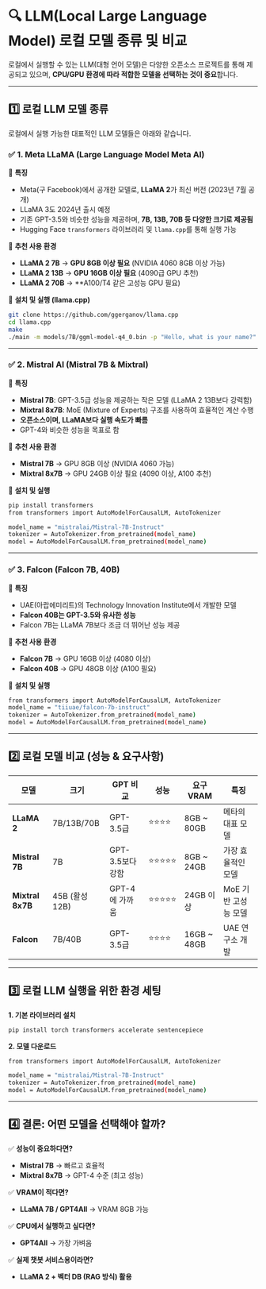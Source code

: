 # 🔍 LLM(Local Large Language Model) 로컬 모델 종류 및 비교

로컬에서 실행할 수 있는 LLM(대형 언어 모델)은 다양한 오픈소스 프로젝트를 통해 제공되고 있으며, **CPU/GPU 환경에 따라 적합한 모델을 선택하는 것이 중요**합니다.

---

## **1️⃣ 로컬 LLM 모델 종류**
로컬에서 실행 가능한 대표적인 LLM 모델들은 아래와 같습니다.

### **✅ 1. Meta LLaMA (Large Language Model Meta AI)**
📌 **특징**
- Meta(구 Facebook)에서 공개한 모델로, **LLaMA 2**가 최신 버전 (2023년 7월 공개)
- LLaMA 3도 2024년 출시 예정
- 기존 GPT-3.5와 비슷한 성능을 제공하며, **7B, 13B, 70B 등 다양한 크기로 제공됨**
- Hugging Face `transformers` 라이브러리 및 `llama.cpp`를 통해 실행 가능

📌 **추천 사용 환경**
- **LLaMA 2 7B** → **GPU 8GB 이상 필요** (NVIDIA 4060 8GB 이상 가능)
- **LLaMA 2 13B** → **GPU 16GB 이상 필요** (4090급 GPU 추천)
- **LLaMA 2 70B** → **A100/T4 같은 고성능 GPU 필요)

📌 **설치 및 실행 (llama.cpp)**
```bash
git clone https://github.com/ggerganov/llama.cpp
cd llama.cpp
make
./main -m models/7B/ggml-model-q4_0.bin -p "Hello, what is your name?"
```

---

### **✅ 2. Mistral AI (Mistral 7B & Mixtral)**
📌 **특징**
- **Mistral 7B**: GPT-3.5급 성능을 제공하는 작은 모델 (LLaMA 2 13B보다 강력함)
- **Mixtral 8x7B**: MoE (Mixture of Experts) 구조를 사용하여 효율적인 계산 수행
- **오픈소스이며, LLaMA보다 실행 속도가 빠름**
- GPT-4와 비슷한 성능을 목표로 함

📌 **추천 사용 환경**
- **Mistral 7B** → GPU 8GB 이상 (NVIDIA 4060 가능)
- **Mixtral 8x7B** → GPU 24GB 이상 필요 (4090 이상, A100 추천)

📌 **설치 및 실행**
```bash
pip install transformers
from transformers import AutoModelForCausalLM, AutoTokenizer

model_name = "mistralai/Mistral-7B-Instruct"
tokenizer = AutoTokenizer.from_pretrained(model_name)
model = AutoModelForCausalLM.from_pretrained(model_name)
```

---

### **✅ 3. Falcon (Falcon 7B, 40B)**
📌 **특징**
- UAE(아랍에미리트)의 Technology Innovation Institute에서 개발한 모델
- **Falcon 40B는 GPT-3.5와 유사한 성능**
- Falcon 7B는 LLaMA 7B보다 조금 더 뛰어난 성능 제공

📌 **추천 사용 환경**
- **Falcon 7B** → GPU 16GB 이상 (4080 이상)
- **Falcon 40B** → GPU 48GB 이상 (A100 필요)

📌 **설치 및 실행**
```bash
from transformers import AutoModelForCausalLM, AutoTokenizer
model_name = "tiiuae/falcon-7b-instruct"
tokenizer = AutoTokenizer.from_pretrained(model_name)
model = AutoModelForCausalLM.from_pretrained(model_name)
```

---

## **2️⃣ 로컬 모델 비교 (성능 & 요구사항)**
| 모델 | 크기 | GPT 비교 | 성능 | 요구 VRAM | 특징 |
|------|-----|---------|-----|--------|-----|
| **LLaMA 2** | 7B/13B/70B | GPT-3.5급 | ⭐⭐⭐⭐ | 8GB ~ 80GB | 메타의 대표 모델 |
| **Mistral 7B** | 7B | GPT-3.5보다 강함 | ⭐⭐⭐⭐⭐ | 8GB ~ 24GB | 가장 효율적인 모델 |
| **Mixtral 8x7B** | 45B (활성 12B) | GPT-4에 가까움 | ⭐⭐⭐⭐⭐ | 24GB 이상 | MoE 기반 고성능 모델 |
| **Falcon** | 7B/40B | GPT-3.5급 | ⭐⭐⭐⭐ | 16GB ~ 48GB | UAE 연구소 개발 |

---

## **3️⃣ 로컬 LLM 실행을 위한 환경 세팅**
**1. 기본 라이브러리 설치**
```bash
pip install torch transformers accelerate sentencepiece
```

**2. 모델 다운로드**
```bash
from transformers import AutoModelForCausalLM, AutoTokenizer

model_name = "mistralai/Mistral-7B-Instruct"
tokenizer = AutoTokenizer.from_pretrained(model_name)
model = AutoModelForCausalLM.from_pretrained(model_name)
```

---

## **4️⃣ 결론: 어떤 모델을 선택해야 할까?**
✅ **성능이 중요하다면?**  
- **Mistral 7B** → 빠르고 효율적  
- **Mixtral 8x7B** → GPT-4 수준 (최고 성능)  

✅ **VRAM이 적다면?**  
- **LLaMA 7B / GPT4All** → VRAM 8GB 가능  

✅ **CPU에서 실행하고 싶다면?**  
- **GPT4All** → 가장 가벼움  

✅ **실제 챗봇 서비스용이라면?**  
- **LLaMA 2 + 벡터 DB (RAG 방식) 활용**  
